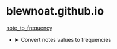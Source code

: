 # blewnoat.github.io
[note_to_frequency](https://github.com/blewnoat/note_to_frequency) 
- <details><summary>Convert notes values to frequencies</summary>
  Convert a note value to a frequency.
</details>

